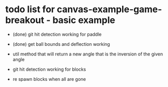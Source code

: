 # todo list for canvas-example-game-breakout  - basic example
* (done) git hit detection working for paddle
* (done) get ball bounds and deflection working
* util method that will return a new angle that is the inversion of the given angle

* git hit detection working for blocks
* re spawn blocks when all are gone
